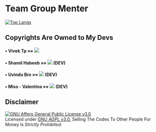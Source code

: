 # Team Group Menter


[![Top Langs](https://github-readme-stats.vercel.app/api/top-langs/?username=teamgroupmenter&layout=compact&theme=radical)](https://github.com/TeamGroupMenter)

## Copyrights Are Owned to My Devs

#### • Vivek Tp    »»  <a href="https://github.com/Vivek-TP" alt="Vivek-TP"> <img src="https://img.shields.io/badge/Vivek-Tp-90442f?logo=github" /></a>

#### • Shamil Habeeb    »»  <a href="https://github.com/shamilhabeebnelli" alt="Shamilhabeebnelli"> <img src="https://img.shields.io/badge/Shamil Habeeb-Nelli-10Af8D?logo=github" /></a> (DEV)
#### • Uvindu Bro  »»  <a href="https://github.com/uvindubro" alt="Uvindu-Bro"> <img src="https://img.shields.io/badge/Uvindu-Bro-82ADFA?logo=github" /></a> (DEV)
#### • Miss - Valentina  »»  <a href="https://github.com/Miss-Valentina" alt="Valentina"> <img src="https://img.shields.io/badge/Miss-Valentina-82DEFA?logo=github" /></a> (DEV)





## Disclaimer

[![GNU Affero General Public License v3.0](https://www.gnu.org/graphics/agplv3-155x51.png)](https://www.gnu.org/licenses/agpl-3.0.en.html#header)    
Licensed under [GNU AGPL v3.0.](https://github.com/TeamGroupMenter/GroupMenter/blob/main/LICENSE)
Selling The Codes To Other People For Money Is *Strictly Prohibited*.
